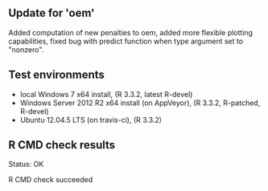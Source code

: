 
## Update for 'oem'

Added computation of new penalties to oem, added more flexible plotting capabilities, fixed bug with predict function when type argument set to "nonzero".

## Test environments

* local Windows 7 x64 install, (R 3.3.2, latest R-devel)
* Windows Server 2012 R2 x64 install (on AppVeyor), (R 3.3.2, R-patched, R-devel)
* Ubuntu 12.04.5 LTS (on travis-ci), (R 3.3.2)

## R CMD check results

Status: OK


R CMD check succeeded